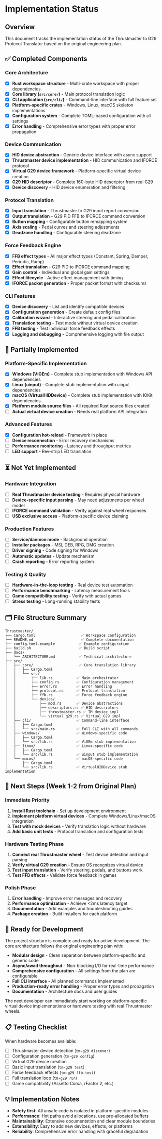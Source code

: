 # Implementation Status

## Overview

This document tracks the implementation status of the Thrustmaster to G29 Protocol Translator based on the original engineering plan.

## ✅ Completed Components

### Core Architecture
- [x] **Rust workspace structure** - Multi-crate workspace with proper dependencies
- [x] **Core library (`src/core/`)** - Main protocol translation logic
- [x] **CLI application (`src/cli/`)** - Command-line interface with full feature set
- [x] **Platform-specific crates** - Windows, Linux, macOS skeleton implementations
- [x] **Configuration system** - Complete TOML-based configuration with all settings
- [x] **Error handling** - Comprehensive error types with proper error propagation

### Device Communication
- [x] **HID device abstraction** - Generic device interface with async support
- [x] **Thrustmaster device implementation** - HID communication and IFORCE protocol
- [x] **Virtual G29 device framework** - Platform-specific virtual device creation
- [x] **G29 HID descriptor** - Complete 160-byte HID descriptor from real G29
- [x] **Device discovery** - HID device enumeration and filtering

### Protocol Translation
- [x] **Input translation** - Thrustmaster to G29 input report conversion
- [x] **Output translation** - G29 PID FFB to IFORCE command conversion
- [x] **Button mapping** - Configurable button remapping system
- [x] **Axis scaling** - Pedal curves and steering adjustments
- [x] **Deadzone handling** - Configurable steering deadzone

### Force Feedback Engine
- [x] **FFB effect types** - All major effect types (Constant, Spring, Damper, Periodic, Ramp)
- [x] **Effect translation** - G29 PID to IFORCE command mapping
- [x] **Gain control** - Individual and global gain settings
- [x] **Effect lifecycle** - Active effect management with timing
- [x] **IFORCE packet generation** - Proper packet format with checksums

### CLI Features
- [x] **Device discovery** - List and identify compatible devices
- [x] **Configuration generation** - Create default config files
- [x] **Calibration wizard** - Interactive steering and pedal calibration
- [x] **Translation testing** - Test mode without virtual device creation
- [x] **FFB testing** - Test individual force feedback effects
- [x] **Logging and debugging** - Comprehensive logging with file output

## 🚧 Partially Implemented

### Platform-Specific Implementation
- [x] **Windows (ViGEm)** - Complete stub implementation with Windows API dependencies
- [x] **Linux (uinput)** - Complete stub implementation with uinput dependencies  
- [x] **macOS (VirtualHIDDevice)** - Complete stub implementation with IOKit dependencies
- [x] **Platform module source files** - All required Rust source files created
- [ ] **Actual virtual device creation** - Needs real platform API integration

### Advanced Features
- [x] **Configuration hot-reload** - Framework in place
- [ ] **Device reconnection** - Error recovery mechanisms
- [ ] **Performance monitoring** - Latency and throughput metrics
- [ ] **LED support** - Rev-strip LED translation

## ⏳ Not Yet Implemented

### Hardware Integration
- [ ] **Real Thrustmaster device testing** - Requires physical hardware
- [ ] **Device-specific input parsing** - May need adjustments per wheel model
- [ ] **IFORCE command validation** - Verify against real wheel responses
- [ ] **USB exclusive access** - Platform-specific device claiming

### Production Features
- [ ] **Service/daemon mode** - Background operation
- [ ] **Installer packages** - MSI, DEB, RPG, DMG creation
- [ ] **Driver signing** - Code signing for Windows
- [ ] **Automatic updates** - Update mechanism
- [ ] **Crash reporting** - Error reporting system

### Testing & Quality
- [ ] **Hardware-in-the-loop testing** - Real device test automation
- [ ] **Performance benchmarking** - Latency measurement tools
- [ ] **Game compatibility testing** - Verify with actual games
- [ ] **Stress testing** - Long-running stability tests

## 🗂️ File Structure Summary

```
Thrustmaster/
├── Cargo.toml                     ✅ Workspace configuration
├── README.md                      ✅ Complete documentation
├── config.toml.example           ✅ Example configuration
├── build.sh                      ✅ Build script
├── docs/
│   └── ARCHITECTURE.md           ✅ Technical architecture
├── src/
│   ├── core/                     ✅ Core translation library
│   │   ├── Cargo.toml           
│   │   └── src/
│   │       ├── lib.rs           ✅ Main orchestrator
│   │       ├── config.rs        ✅ Configuration management
│   │       ├── error.rs         ✅ Error handling
│   │       ├── protocol.rs      ✅ Protocol translation
│   │       ├── ffb.rs           ✅ Force feedback engine
│   │       └── device/
│   │           ├── mod.rs       ✅ Device abstractions
│   │           ├── descriptors.rs ✅ HID descriptors
│   │           ├── thrustmaster.rs ✅ TM device impl
│   │           └── virtual_g29.rs ✅ Virtual G29 impl
│   ├── cli/                     ✅ Command-line interface
│   │   ├── Cargo.toml
│   │   └── src/main.rs          ✅ Full CLI with all commands
│   ├── windows/                 ✅ Windows-specific code
│   │   ├── Cargo.toml           
│   │   └── src/lib.rs           ✅ ViGEm stub implementation
│   ├── linux/                   ✅ Linux-specific code  
│   │   ├── Cargo.toml
│   │   └── src/lib.rs           ✅ uinput stub implementation
│   └── macos/                   ✅ macOS-specific code
│       ├── Cargo.toml
│       └── src/lib.rs           ✅ VirtualHIDDevice stub implementation
```

## 🎯 Next Steps (Week 1-2 from Original Plan)

### Immediate Priority
1. **Install Rust toolchain** - Set up development environment
2. **Implement platform virtual devices** - Complete Windows/Linux/macOS integration
3. **Test with mock devices** - Verify translation logic without hardware
4. **Add basic unit tests** - Protocol translation and configuration tests

### Hardware Testing Phase
1. **Connect real Thrustmaster wheel** - Test device detection and input parsing
2. **Verify virtual G29 creation** - Ensure OS recognizes virtual device
3. **Test input translation** - Verify steering, pedals, and buttons work
4. **Test FFB effects** - Validate force feedback in games

### Polish Phase  
1. **Error handling** - Improve error messages and recovery
2. **Performance optimization** - Achieve <2ms latency target
3. **Documentation** - Add examples and troubleshooting guides
4. **Package creation** - Build installers for each platform

## 🚀 Ready for Development

The project structure is complete and ready for active development. The core architecture follows the original engineering plan with:

- **Modular design** - Clean separation between platform-specific and generic code
- **Async/await throughout** - Non-blocking I/O for real-time performance  
- **Comprehensive configuration** - All settings from the plan are configurable
- **Full CLI interface** - All planned commands implemented
- **Production-ready error handling** - Proper error types and propagation
- **Documentation** - Architecture docs and user guides

The next developer can immediately start working on platform-specific virtual device implementations or hardware testing with real Thrustmaster wheels.

## 📋 Testing Checklist

When hardware becomes available:

- [ ] Thrustmaster device detection (`tm-g29 discover`)
- [ ] Configuration generation (`tm-g29 config`)  
- [ ] Virtual G29 device creation
- [ ] Basic input translation (`tm-g29 test`)
- [ ] Force feedback effects (`tm-g29 ffb-test`)
- [ ] Full translation loop (`tm-g29 run`)
- [ ] Game compatibility (Assetto Corsa, rFactor 2, etc.)

## 💡 Implementation Notes

- **Safety first**: All unsafe code is isolated in platform-specific modules
- **Performance**: Hot paths avoid allocations, use pre-allocated buffers
- **Maintainability**: Extensive documentation and clear module boundaries
- **Extensibility**: Easy to add new devices, effects, or platforms
- **Reliability**: Comprehensive error handling with graceful degradation 